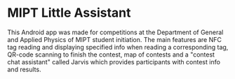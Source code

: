 # MIPT Little Assistant
This Android app was made for competitions at the Department of General and Applied Physics of MIPT student initiation. The main features are NFC tag reading and displaying specified info when reading a corresponding tag, QR-code scanning to finish the contest, map of contests and a "contest chat assistant" called Jarvis which provides participants with contest info and results.
